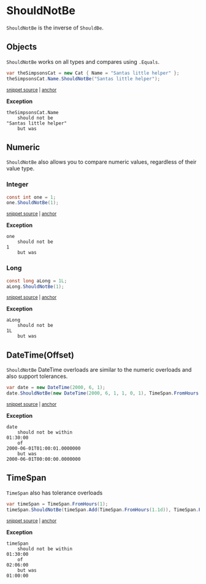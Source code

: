 # ShouldNotBe

`ShouldNotBe` is the inverse of `ShouldBe`.


## Objects

`ShouldNotBe` works on all types and compares using `.Equals`.

<!-- snippet: ShouldNotBeExamples.Objects.codeSample.approved.cs -->
<a id='snippet-ShouldNotBeExamples.Objects.codeSample.approved.cs'></a>
```cs
var theSimpsonsCat = new Cat { Name = "Santas little helper" };
theSimpsonsCat.Name.ShouldNotBe("Santas little helper");
```
<sup><a href='/src/DocumentationExamples/CodeExamples/ShouldNotBeExamples.Objects.codeSample.approved.cs#L1-L2' title='Snippet source file'>snippet source</a> | <a href='#snippet-ShouldNotBeExamples.Objects.codeSample.approved.cs' title='Start of snippet'>anchor</a></sup>
<!-- endSnippet -->

**Exception**

<!-- include: ShouldNotBeExamples.Objects.exceptionText.approved.txt -->
```
theSimpsonsCat.Name
    should not be
"Santas little helper"
    but was
```
<!-- endInclude -->


## Numeric

`ShouldNotBe` also allows you to compare numeric values, regardless of their value type.


### Integer

<!-- snippet: ShouldNotBeExamples.NumericInt.codeSample.approved.cs -->
<a id='snippet-ShouldNotBeExamples.NumericInt.codeSample.approved.cs'></a>
```cs
const int one = 1;
one.ShouldNotBe(1);
```
<sup><a href='/src/DocumentationExamples/CodeExamples/ShouldNotBeExamples.NumericInt.codeSample.approved.cs#L1-L2' title='Snippet source file'>snippet source</a> | <a href='#snippet-ShouldNotBeExamples.NumericInt.codeSample.approved.cs' title='Start of snippet'>anchor</a></sup>
<!-- endSnippet -->

**Exception**

<!-- include: ShouldNotBeExamples.NumericInt.exceptionText.approved.txt -->
```
one
    should not be
1
    but was
```
<!-- endInclude -->


### Long

<!-- snippet: ShouldNotBeExamples.NumericLong.codeSample.approved.cs -->
<a id='snippet-ShouldNotBeExamples.NumericLong.codeSample.approved.cs'></a>
```cs
const long aLong = 1L;
aLong.ShouldNotBe(1);
```
<sup><a href='/src/DocumentationExamples/CodeExamples/ShouldNotBeExamples.NumericLong.codeSample.approved.cs#L1-L2' title='Snippet source file'>snippet source</a> | <a href='#snippet-ShouldNotBeExamples.NumericLong.codeSample.approved.cs' title='Start of snippet'>anchor</a></sup>
<!-- endSnippet -->

**Exception**

<!-- include: ShouldNotBeExamples.NumericLong.exceptionText.approved.txt -->
```
aLong
    should not be
1L
    but was
```
<!-- endInclude -->


## DateTime(Offset)

`ShouldNotBe` DateTime overloads are similar to the numeric overloads and also support tolerances.

<!-- snippet: ShouldNotBeExamples.DateTime.codeSample.approved.cs -->
<a id='snippet-ShouldNotBeExamples.DateTime.codeSample.approved.cs'></a>
```cs
var date = new DateTime(2000, 6, 1);
date.ShouldNotBe(new DateTime(2000, 6, 1, 1, 0, 1), TimeSpan.FromHours(1.5));
```
<sup><a href='/src/DocumentationExamples/CodeExamples/ShouldNotBeExamples.DateTime.codeSample.approved.cs#L1-L2' title='Snippet source file'>snippet source</a> | <a href='#snippet-ShouldNotBeExamples.DateTime.codeSample.approved.cs' title='Start of snippet'>anchor</a></sup>
<!-- endSnippet -->

**Exception**

<!-- include: ShouldNotBeExamples.DateTime.exceptionText.approved.txt -->
```
date
    should not be within
01:30:00
    of
2000-06-01T01:00:01.0000000
    but was
2000-06-01T00:00:00.0000000
```
<!-- endInclude -->


## TimeSpan

`TimeSpan` also has tolerance overloads

<!-- snippet: ShouldNotBeExamples.TimeSpanExample.codeSample.approved.cs -->
<a id='snippet-ShouldNotBeExamples.TimeSpanExample.codeSample.approved.cs'></a>
```cs
var timeSpan = TimeSpan.FromHours(1);
timeSpan.ShouldNotBe(timeSpan.Add(TimeSpan.FromHours(1.1d)), TimeSpan.FromHours(1.5d));
```
<sup><a href='/src/DocumentationExamples/CodeExamples/ShouldNotBeExamples.TimeSpanExample.codeSample.approved.cs#L1-L2' title='Snippet source file'>snippet source</a> | <a href='#snippet-ShouldNotBeExamples.TimeSpanExample.codeSample.approved.cs' title='Start of snippet'>anchor</a></sup>
<!-- endSnippet -->

**Exception**

<!-- include: ShouldNotBeExamples.TimeSpanExample.exceptionText.approved.txt -->
```
timeSpan
    should not be within
01:30:00
    of
02:06:00
    but was
01:00:00
```
<!-- endInclude -->
